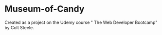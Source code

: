 # Museum-of-Candy
Created as a project on the Udemy course " The Web Developer Bootcamp" by Colt Steele.
